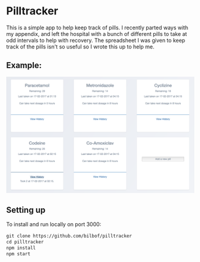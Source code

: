 # Pilltracker

This is a simple app to help keep track of pills. I recently parted ways with my appendix, and left the hospital with a bunch of different pills to take at odd intervals to help with recovery. The spreadsheet I was given to keep track of the pills isn't so useful so I wrote this up to help me.

## Example:

![](https://github.com/bilbof/pilltracker/blob/master/public/images/example.png?raw=true)

## Setting up

To install and run locally on port 3000:

```
git clone https://github.com/bilbof/pilltracker
cd pilltracker
npm install
npm start
```
